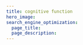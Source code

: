 ```yaml
---
title: cognitive function
hero_image: 
search_engine_optimization:
  page_title:
  page_description:
---
```

